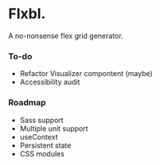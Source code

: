 # Flxbl.

A no-nonsense flex grid generator.

### To-do

- Refactor Visualizer compontent (maybe)
- Accessibility audit

### Roadmap

- Sass support
- Multiple unit support
- useContext
- Persistent state
- CSS modules
